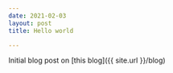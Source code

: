 ```yaml
---
date: 2021-02-03
layout: post
title: Hello world

---
```


Initial blog post on [this blog]({{ site.url }}/blog)